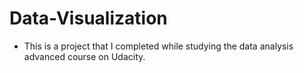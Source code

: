 # Data-Visualization
* This is a project that I completed while studying the data analysis advanced course on Udacity.
